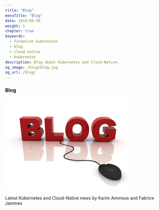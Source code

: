 ```yaml
---
title: "Blog"
menuTitle: "Blog"
date: 2019-09-30
weight: 1
chapter: true
keywords:
  - formation kubernetes
  - blog
  - cloud-native
  - kubernetes
description: Blog about Kubernetes and Cloud-Native.
og_image: /blog/blog.jpg
og_url: /blog/
---
```



### Blog 


![K8s-School blog](blog.jpg)

Latest Kubernetes and Cloud-Native news by Karim Ammous and Fabrice Jammes

